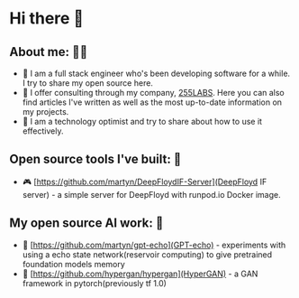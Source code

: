 # Hi there 👋


## About me: 🙋‍♂️

* 🚀 I am a full stack engineer who's been developing software for a while. I try to share my open source here.
* 💼 I offer consulting through my company, [255LABS](https://255labs.xyz). Here you can also find articles I've written as well as the most up-to-date information on my projects.
* 🌱 I am a technology optimist and try to share about how to use it effectively.

## Open source tools I've built: 🔧
* 🎮 [https://github.com/martyn/DeepFloydIF-Server](DeepFloyd IF server) - a simple server for DeepFloyd with runpod.io Docker image.

## My open source AI work: 🧠
* 🤖 [https://github.com/martyn/gpt-echo](GPT-echo) - experiments with using a echo state network(reservoir computing) to give pretrained foundation models memory
* 🎨 [https://github.com/hypergan/hypergan](HyperGAN) - a GAN framework in pytorch(previously tf 1.0)

